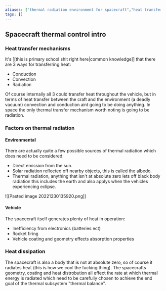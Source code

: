 ```yaml
---
aliases: ["thermal radiation environment for spacecraft","heat transfer in space"]
tags: []
---
```


## Spacecraft thermal control intro

### Heat transfer mechanisms
It's [[this is primary school shit right here|common knowledge]] that there are 3 ways for transferring heat:
- Conduction
- Convection
- Radiation

Of course internally all 3 could transfer heat throughout the vehicle, but in terms of heat transfer between the craft and the environment (a deadly vacuum) convection and conduction aint going to be doing anything. In space the only thermal transfer mechanism worth noting is going to be radiation.

### Factors on thermal radiation

#### Environmental
There are actually quite a few possible sources of thermal radiation which does need to be considered:
- Direct emission from the sun.
- Solar radiation reflected off nearby objects, this is called the albedo.
- Thermal radiation, anything that isn't at absolute zero lets off black body radiation this includes the earth and also applys when the vehicles experiencing eclipse.

![[Pasted image 20221230135920.png]]

#### Vehicle
The spacecraft itself generates plenty of heat in operation:
- Inefficiency from electronics (batteries ect)
- Rocket firing
- Vehicle coating and geometry effects absorption properties

### Heat dissipation

The spacecraft is also a body that is not at absolute zero, so of course it radiates heat (this is how we cool the fucking thing). The spacecrafts geometry, coating and heat distrobution all effect the rate at which thermal energy is radiated which need to be carefully chosen to achieve the end goal of the thermal subsystem "thermal balance".

